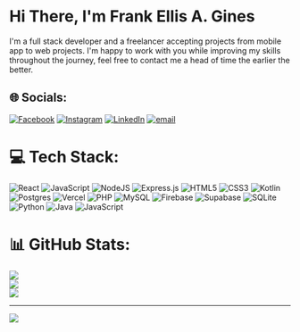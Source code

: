 # Hi There, I'm Frank Ellis A. Gines

I'm a full stack developer and a freelancer accepting projects from mobile app to web projects. I'm happy to work with you while improving my skills throughout the journey, feel free to contact me a head of time the earlier the better.<br>

## 🌐 Socials:
[![Facebook](https://img.shields.io/badge/Facebook-%231877F2.svg?logo=Facebook&logoColor=white)](https://facebook.com/frnkgns) [![Instagram](https://img.shields.io/badge/Instagram-%23E4405F.svg?logo=Instagram&logoColor=white)](https://instagram.com/ginesfrank) [![LinkedIn](https://img.shields.io/badge/LinkedIn-%230077B5.svg?logo=linkedin&logoColor=white)](https://linkedin.com/in/gines-frank-ellis-26401a26a) [![email](https://img.shields.io/badge/Email-D14836?logo=gmail&logoColor=white)](mailto:frnk.dvlpr@gmail.com) 

# 💻 Tech Stack:
![React](https://img.shields.io/badge/react-%2320232a.svg?style=for-the-badge&logo=react&logoColor=%2361DAFB) ![JavaScript](https://img.shields.io/badge/javascript-%23323330.svg?style=for-the-badge&logo=javascript&logoColor=%23F7DF1E) ![NodeJS](https://img.shields.io/badge/node.js-6DA55F?style=for-the-badge&logo=node.js&logoColor=white) ![Express.js](https://img.shields.io/badge/express.js-%23404d59.svg?style=for-the-badge&logo=express&logoColor=%2361DAFB) ![HTML5](https://img.shields.io/badge/html5-%23E34F26.svg?style=for-the-badge&logo=html5&logoColor=white) ![CSS3](https://img.shields.io/badge/css3-%231572B6.svg?style=for-the-badge&logo=css3&logoColor=white) ![Kotlin](https://img.shields.io/badge/kotlin-%237F52FF.svg?style=for-the-badge&logo=kotlin&logoColor=white) ![Postgres](https://img.shields.io/badge/postgres-%23316192.svg?style=for-the-badge&logo=postgresql&logoColor=white) ![Vercel](https://img.shields.io/badge/vercel-%23000000.svg?style=for-the-badge&logo=vercel&logoColor=white) ![PHP](https://img.shields.io/badge/php-%23777BB4.svg?style=for-the-badge&logo=php&logoColor=white) ![MySQL](https://img.shields.io/badge/mysql-4479A1.svg?style=for-the-badge&logo=mysql&logoColor=white) ![Firebase](https://img.shields.io/badge/firebase-a08021?style=for-the-badge&logo=firebase&logoColor=ffcd34) ![Supabase](https://img.shields.io/badge/Supabase-3ECF8E?style=for-the-badge&logo=supabase&logoColor=white) ![SQLite](https://img.shields.io/badge/sqlite-%2307405e.svg?style=for-the-badge&logo=sqlite&logoColor=white) ![Python](https://img.shields.io/badge/python-3670A0?style=for-the-badge&logo=python&logoColor=ffdd54) ![Java](https://img.shields.io/badge/java-%23ED8B00.svg?style=for-the-badge&logo=openjdk&logoColor=white) ![JavaScript](https://img.shields.io/badge/javascript-%23323330.svg?style=for-the-badge&logo=javascript&logoColor=%23F7DF1E)

# 📊 GitHub Stats:
![](https://github-readme-stats.vercel.app/api?username=frnkgns&theme=dark&hide_border=false&include_all_commits=false&count_private=true)<br/>
![](https://nirzak-streak-stats.vercel.app/?user=frnkgns&theme=dark&hide_border=false)<br/>
![](https://github-readme-stats.vercel.app/api/top-langs/?username=frnkgns&theme=dark&hide_border=false&include_all_commits=false&count_private=true&layout=compact)

---
[![](https://visitcount.itsvg.in/api?id=frnkgns&icon=0&color=0)](https://visitcount.itsvg.in)

<!-- Proudly created with GPRM ( https://gprm.itsvg.in ) -->
